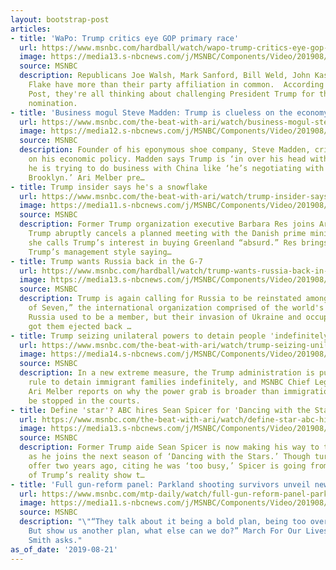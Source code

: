 ```yaml
---
layout: bootstrap-post
articles:
- title: 'WaPo: Trump critics eye GOP primary race'
  url: https://www.msnbc.com/hardball/watch/wapo-trump-critics-eye-gop-primary-race-66917957999
  image: https://media13.s-nbcnews.com/j/MSNBC/Components/Video/201908/n_hardball_tolliver_190821_1566431928249.nbcnews-fp-1200-630.jpg
  source: MSNBC
  description: Republicans Joe Walsh, Mark Sanford, Bill Weld, John Kasich and Jeff
    Flake have more than their party affiliation in common.  According to the Washington
    Post, they're all thinking about challenging President Trump for the Republican
    nomination.
- title: 'Business mogul Steve Madden: Trump is clueless on the economy'
  url: https://www.msnbc.com/the-beat-with-ari/watch/business-mogul-steve-madden-trump-is-clueless-on-the-economy-66918981693
  image: https://media12.s-nbcnews.com/j/MSNBC/Components/Video/201908/n_ari_madden_190821_1920x1080.nbcnews-fp-1200-630.jpg
  source: MSNBC
  description: Founder of his eponymous shoe company, Steve Madden, criticizes Trump
    on his economic policy. Madden says Trump is ‘in over his head with China,’ arguing
    he is trying to do business with China like ‘he’s negotiating with someone from
    Brooklyn.’ Ari Melber pre…
- title: Trump insider says he's a snowflake
  url: https://www.msnbc.com/the-beat-with-ari/watch/trump-insider-says-he-s-a-snowflake-66918469941
  image: https://media11.s-nbcnews.com/j/MSNBC/Components/Video/201908/n_ari_barb_190821_1920x1080.nbcnews-fp-1200-630.jpg
  source: MSNBC
  description: Former Trump organization executive Barbara Res joins Ari Melber after
    Trump abruptly cancels a planned meeting with the Danish prime minister after
    she calls Trump’s interest in buying Greenland “absurd.” Res brings you inside
    Trump’s management style saying…
- title: Trump wants Russia back in the G-7
  url: https://www.msnbc.com/hardball/watch/trump-wants-russia-back-in-the-g-7-66918469545
  image: https://media13.s-nbcnews.com/j/MSNBC/Components/Video/201908/n_hardball_obrien_190821_1920x1080.nbcnews-fp-1200-630.jpg
  source: MSNBC
  description: Trump is again calling for Russia to be reinstated among the "Group
    of Seven,” the international organization comprised of the world's leading economies.
    Russia used to be a member, but their invasion of Ukraine and occupation of Crimea
    got them ejected back …
- title: Trump seizing unilateral powers to detain people 'indefinitely'
  url: https://www.msnbc.com/the-beat-with-ari/watch/trump-seizing-unilateral-powers-to-detain-people-indefinitely-66915909768
  image: https://media14.s-nbcnews.com/j/MSNBC/Components/Video/201908/n_ari_areader_190821_1920x1080.nbcnews-fp-1200-630.jpg
  source: MSNBC
  description: In a new extreme measure, the Trump administration is pushing a new
    rule to detain immigrant families indefinitely, and MSNBC Chief Legal Correspondent
    Ari Melber reports on why the power grab is broader than immigration – and might
    be stopped in the courts.
- title: Define 'star'? ABC hires Sean Spicer for 'Dancing with the Stars'
  url: https://www.msnbc.com/the-beat-with-ari/watch/define-star-abc-hires-sean-spicer-for-dancing-with-the-stars-66916421508
  image: https://media13.s-nbcnews.com/j/MSNBC/Components/Video/201908/n_ari_spice_190821_1920x1080.nbcnews-fp-1200-630.jpg
  source: MSNBC
  description: Former Trump aide Sean Spicer is now making his way to the dance floor
    as he joins the next season of ‘Dancing with the Stars.’ Though turning down the
    offer two years ago, citing he was ‘too busy,’ Spicer is going from an early cast
    of Trump’s reality show t…
- title: 'Full gun-reform panel: Parkland shooting survivors unveil new plan'
  url: https://www.msnbc.com/mtp-daily/watch/full-gun-reform-panel-parkland-shooting-survivors-unveil-new-plan-66910277766
  image: https://media11.s-nbcnews.com/j/MSNBC/Components/Video/201908/n_mtpd_full_gunreform_190821_1920x1080.nbcnews-fp-1200-630.jpg
  source: MSNBC
  description: "\"“They talk about it being a bold plan, being too overly ambitious.
    But show us another plan, what else can we do?” March For Our Lives activist Bria
    Smith asks."
as_of_date: '2019-08-21'
---
```


